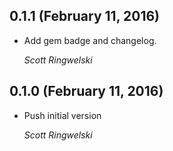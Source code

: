 ## 0.1.1 (February 11, 2016) ##

*   Add gem badge and changelog.

    *Scott Ringwelski*


## 0.1.0 (February 11, 2016) ##

*   Push initial version

    *Scott Ringwelski*

